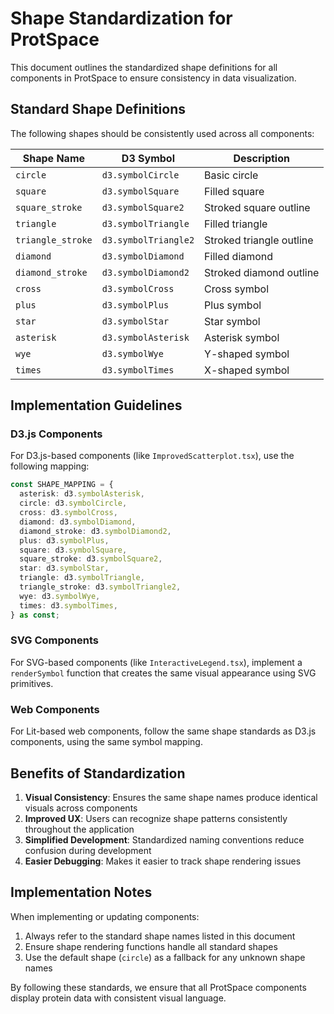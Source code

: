 # Shape Standardization for ProtSpace

This document outlines the standardized shape definitions for all components in ProtSpace to ensure consistency in data visualization.

## Standard Shape Definitions

The following shapes should be consistently used across all components:

| Shape Name        | D3 Symbol            | Description              |
| ----------------- | -------------------- | ------------------------ |
| `circle`          | `d3.symbolCircle`    | Basic circle             |
| `square`          | `d3.symbolSquare`    | Filled square            |
| `square_stroke`   | `d3.symbolSquare2`   | Stroked square outline   |
| `triangle`        | `d3.symbolTriangle`  | Filled triangle          |
| `triangle_stroke` | `d3.symbolTriangle2` | Stroked triangle outline |
| `diamond`         | `d3.symbolDiamond`   | Filled diamond           |
| `diamond_stroke`  | `d3.symbolDiamond2`  | Stroked diamond outline  |
| `cross`           | `d3.symbolCross`     | Cross symbol             |
| `plus`            | `d3.symbolPlus`      | Plus symbol              |
| `star`            | `d3.symbolStar`      | Star symbol              |
| `asterisk`        | `d3.symbolAsterisk`  | Asterisk symbol          |
| `wye`             | `d3.symbolWye`       | Y-shaped symbol          |
| `times`           | `d3.symbolTimes`     | X-shaped symbol          |

## Implementation Guidelines

### D3.js Components

For D3.js-based components (like `ImprovedScatterplot.tsx`), use the following mapping:

```typescript
const SHAPE_MAPPING = {
  asterisk: d3.symbolAsterisk,
  circle: d3.symbolCircle,
  cross: d3.symbolCross,
  diamond: d3.symbolDiamond,
  diamond_stroke: d3.symbolDiamond2,
  plus: d3.symbolPlus,
  square: d3.symbolSquare,
  square_stroke: d3.symbolSquare2,
  star: d3.symbolStar,
  triangle: d3.symbolTriangle,
  triangle_stroke: d3.symbolTriangle2,
  wye: d3.symbolWye,
  times: d3.symbolTimes,
} as const;
```

### SVG Components

For SVG-based components (like `InteractiveLegend.tsx`), implement a `renderSymbol` function that creates the same visual appearance using SVG primitives.

### Web Components

For Lit-based web components, follow the same shape standards as D3.js components, using the same symbol mapping.

## Benefits of Standardization

1. **Visual Consistency**: Ensures the same shape names produce identical visuals across components
2. **Improved UX**: Users can recognize shape patterns consistently throughout the application
3. **Simplified Development**: Standardized naming conventions reduce confusion during development
4. **Easier Debugging**: Makes it easier to track shape rendering issues

## Implementation Notes

When implementing or updating components:

1. Always refer to the standard shape names listed in this document
2. Ensure shape rendering functions handle all standard shapes
3. Use the default shape (`circle`) as a fallback for any unknown shape names

By following these standards, we ensure that all ProtSpace components display protein data with consistent visual language.
